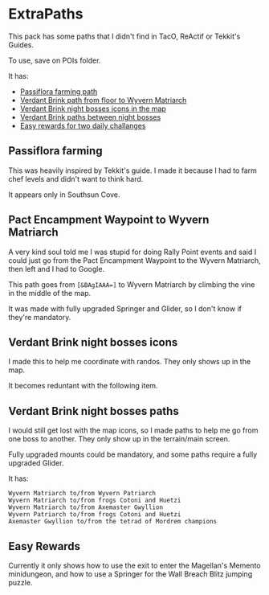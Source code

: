 # ExtraPaths

This pack has some paths that I didn't find in TacO, ReActif or Tekkit's Guides.

To use, save on POIs folder.

It has:
- [Passiflora farming path](README.md#passiflora-farming)
- [Verdant Brink path from floor to Wyvern Matriarch](README.md#pact-encampment-waypoint-to-wyvern-matriarch)
- [Verdant Brink night bosses icons in the map](README.md#verdant-brink-night-bosses-icons)
- [Verdant Brink paths between night bosses](README.md#verdant-brink-night-bosses-paths)
- [Easy rewards for two daily challanges](README.md#easy-rewards)

## Passiflora farming

This was heavily inspired by Tekkit's guide. I made it because I had to farm chef levels and didn't want to think hard.

It appears only in Southsun Cove.

## Pact Encampment Waypoint to Wyvern Matriarch

A very kind soul told me I was stupid for doing Rally Point events and said I could just go from the Pact Encampment Waypoint to the Wyvern Matriarch, then left and I had to Google.

This path goes from `[&BAgIAAA=]` to Wyvern Matriarch by climbing the vine in the middle of the map.

It was made with fully upgraded Springer and Glider, so I don't know if they're mandatory.

## Verdant Brink night bosses icons

I made this to help me coordinate with randos. They only shows up in the map.

It becomes reduntant with the following item.

## Verdant Brink night bosses paths

I would still get lost with the map icons, so I made paths to help me go from one boss to another. They only show up in the terrain/main screen.

Fully upgraded mounts could be mandatory, and some paths require a fully upgraded Glider.

It has:
```
Wyvern Matriarch to/from Wyvern Patriarch
Wyvern Matriarch to/from frogs Cotoni and Huetzi
Wyvern Matriarch to/from Axemaster Gwyllion
Wyvern Patriarch to/from frogs Cotoni and Huetzi
Axemaster Gwyllion to/from the tetrad of Mordrem champions
```

## Easy Rewards

Currently it only shows how to use the exit to enter the Magellan's Memento minidungeon, and how to use a Springer for the Wall Breach Blitz jumping puzzle.
